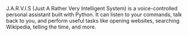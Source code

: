 J.A.R.V.I.S (Just A Rather Very Intelligent System) is a voice-controlled personal assistant built with Python.
It can listen to your commands, talk back to you, and perform useful tasks like opening websites, searching Wikipedia, telling the time, and more.

